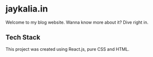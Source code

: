 # jaykalia.in

Welcome to my blog website. Wanna know more about it?
Dive right in.

## Tech Stack

This project was created using React.js, pure CSS and HTML.
